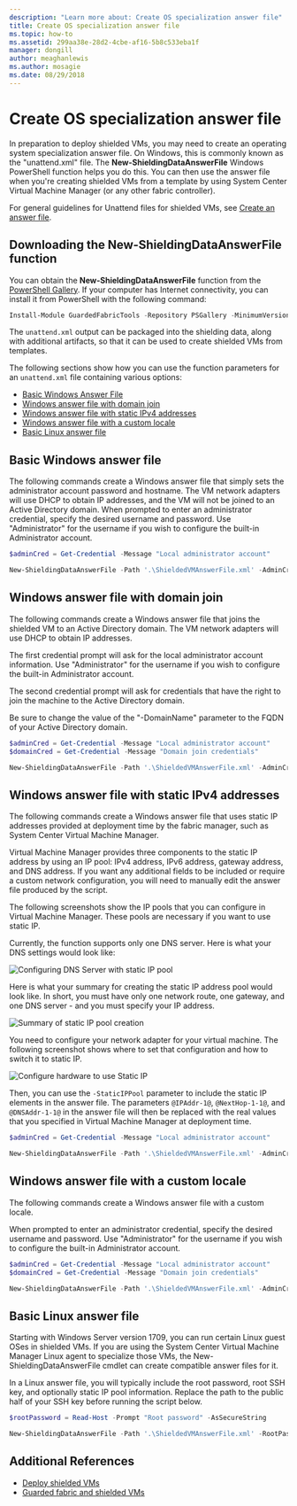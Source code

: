 ```yaml
---
description: "Learn more about: Create OS specialization answer file"
title: Create OS specialization answer file
ms.topic: how-to
ms.assetid: 299aa38e-28d2-4cbe-af16-5b8c533eba1f
manager: dongill
author: meaghanlewis
ms.author: mosagie
ms.date: 08/29/2018
---
```


# Create OS specialization answer file

In preparation to deploy shielded VMs, you may need to create an operating system specialization answer file. On Windows, this is commonly known as the "unattend.xml" file. The **New-ShieldingDataAnswerFile** Windows PowerShell function helps you do this. You can then use the answer file when you're creating shielded VMs from a template by using System Center Virtual Machine Manager (or any other fabric controller).

For general guidelines for Unattend files for shielded VMs, see [Create an answer file](guarded-fabric-tenant-creates-shielding-data.md#create-an-answer-file).

## Downloading the New-ShieldingDataAnswerFile function

You can obtain the **New-ShieldingDataAnswerFile** function from the [PowerShell Gallery](https://aka.ms/gftools). If your computer has Internet connectivity, you can install it from PowerShell with the following command:

```powershell
Install-Module GuardedFabricTools -Repository PSGallery -MinimumVersion 1.0.0
```

The `unattend.xml` output can be packaged into the shielding data, along with additional artifacts, so that it can be used to create shielded VMs from templates.

The following sections show how you can use the function parameters for an `unattend.xml` file containing various options:

- [Basic Windows Answer File](#basic-windows-answer-file)
- [Windows answer file with domain join](#windows-answer-file-with-domain-join)
- [Windows answer file with static IPv4 addresses](#windows-answer-file-with-static-ipv4-addresses)
- [Windows answer file with a custom locale](#windows-answer-file-with-a-custom-locale)
- [Basic Linux answer file](#basic-linux-answer-file)

## Basic Windows answer file

The following commands create a Windows answer file that simply sets the administrator account password and hostname.
The VM network adapters will use DHCP to obtain IP addresses, and the VM will not be joined to an Active Directory domain.
When prompted to enter an administrator credential, specify the desired username and password.
Use "Administrator" for the username if you wish to configure the built-in Administrator account.

```powershell
$adminCred = Get-Credential -Message "Local administrator account"

New-ShieldingDataAnswerFile -Path '.\ShieldedVMAnswerFile.xml' -AdminCredentials $adminCred
```

## Windows answer file with domain join

The following commands create a Windows answer file that joins the shielded VM to an Active Directory domain.
The VM network adapters will use DHCP to obtain IP addresses.

The first credential prompt will ask for the local administrator account information.
Use "Administrator" for the username if you wish to configure the built-in Administrator account.

The second credential prompt will ask for credentials that have the right to join the machine to the Active Directory domain.

Be sure to change the value of the "-DomainName" parameter to the FQDN of your Active Directory domain.

```powershell
$adminCred = Get-Credential -Message "Local administrator account"
$domainCred = Get-Credential -Message "Domain join credentials"

New-ShieldingDataAnswerFile -Path '.\ShieldedVMAnswerFile.xml' -AdminCredentials $adminCred -DomainName 'my.contoso.com' -DomainJoinCredentials $domainCred
```
## Windows answer file with static IPv4 addresses

The following commands create a Windows answer file that uses static IP addresses provided at deployment time by the fabric manager, such as System Center Virtual Machine Manager.

Virtual Machine Manager provides three components to the static IP address by using an IP pool: IPv4 address, IPv6 address, gateway address, and DNS address. If you want any additional fields to be included or require a custom network configuration, you will need to manually edit the answer file produced by the script.

The following screenshots show the IP pools that you can configure in Virtual Machine Manager. These pools are necessary if you want to use static IP.

Currently, the function supports only one DNS server. Here is what your DNS settings would look like:

![Configuring DNS Server with static IP pool](../media/Guarded-Fabric-Shielded-VM/guarded-host-unattend-static-ip-address-pool-dns-settings.png)

Here is what your summary for creating the static IP address pool would look like. In short, you must have only one network route, one gateway, and one DNS server - and you must specify your IP address.

![Summary of static IP pool creation](../media/Guarded-Fabric-Shielded-VM/guarded-host-unattend-static-ip-address-pool-summary.png)

You need to configure your network adapter for your virtual machine. The following screenshot shows where to set that configuration and how to switch it to static IP.

![Configure hardware to use Static IP](../media/Guarded-Fabric-Shielded-VM/guarded-host-unattend-static-ip-address-pool-network-adapter-settings.png)

Then, you can use the  `-StaticIPPool` parameter to include the static IP elements in the answer file. The parameters `@IPAddr-1@`, `@NextHop-1-1@`, and `@DNSAddr-1-1@` in the answer file will then be replaced with the real values that you specified in Virtual Machine Manager at deployment time.

```powershell
$adminCred = Get-Credential -Message "Local administrator account"

New-ShieldingDataAnswerFile -Path '.\ShieldedVMAnswerFile.xml' -AdminCredentials $adminCred -StaticIPPool IPv4Address
```

## Windows answer file with a custom locale

The following commands create a Windows answer file with a custom locale.

When prompted to enter an administrator credential, specify the desired username and password.
Use "Administrator" for the username if you wish to configure the built-in Administrator account.

```powershell
$adminCred = Get-Credential -Message "Local administrator account"
$domainCred = Get-Credential -Message "Domain join credentials"

New-ShieldingDataAnswerFile -Path '.\ShieldedVMAnswerFile.xml' -AdminCredentials $adminCred -Locale es-ES
```

## Basic Linux answer file

Starting with Windows Server version 1709, you can run certain Linux guest OSes in shielded VMs.
If you are using the System Center Virtual Machine Manager Linux agent to specialize those VMs, the New-ShieldingDataAnswerFile cmdlet can create compatible answer files for it.

In a Linux answer file, you will typically include the root password, root SSH key, and optionally static IP pool information.
Replace the path to the public half of your SSH key before running the script below.

```powershell
$rootPassword = Read-Host -Prompt "Root password" -AsSecureString

New-ShieldingDataAnswerFile -Path '.\ShieldedVMAnswerFile.xml' -RootPassword $rootPassword -RootSshKey '~\.ssh\id_rsa.pub'
```

## Additional References

- [Deploy shielded VMs](guarded-fabric-configuration-scenarios-for-shielded-vms-overview.md)
- [Guarded fabric and shielded VMs](guarded-fabric-and-shielded-vms-top-node.md)
